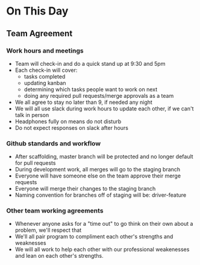 # On This Day

## Team Agreement

### Work hours and meetings
* Team will check-in and do a quick stand up at 9:30 and 5pm
* Each check-in will cover:
  * tasks completed
  * updating kanban 
  * determining which tasks people want to work on next
  * doing any required pull requests/merge approvals as a team
* We all agree to stay no later than 9, if needed any night
* We will all use slack during work hours to update each other, if we can't talk in person
* Headphones fully on means do not disturb
* Do not expect responses on slack after hours

### Github standards and workflow
* After scaffolding, master branch will be protected and no longer default for pull requests
* During development work, all merges will go to the staging branch
* Everyone will have someone else on the team approve their merge requests
* Everyone will merge their changes to the staging branch
* Naming convention for branches off of staging will be: driver-feature

### Other team working agreements
* Whenever anyone asks for a "time out" to go think on their own about a problem, we'll respect that
* We'll all pair program to compliment each other's strengths and weaknesses
* We will all work to help each other with our professional weakenesses and lean on each other's strengths. 
